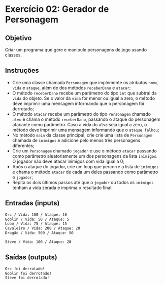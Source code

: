 # Exercício 02: Gerador de Personagem

## Objetivo

Criar um programa que gere e manipule personagens de jogo usando classes.

## Instruções

* Crie uma classe chamada `Personagem` que implemente os atributos `nome`, `vida` e `ataque`, além de dos métodos `receberDano` e `atacar`;
* O método `receberDano` recebe um parâmetro do tipo `int` que subtrai da `vida` do objeto. Se o valor da `vida` for menor ou igual a zero, o método deve imprimir uma mensagem informando que o personagem foi derrotado;
* O método `atacar` recebe um parâmetro do tipo `Personagem` chamado `alvo` e chama o método `receberDano`, passando o ataque do personagem atacante como parâmetro. Caso a vida do `alvo` seja igual a zero, o método deve imprimir uma mensagem informando que o `ataque falhou`;
* No método `main` da classe principal, crie crie uma lista de `Personagem` chamada de `inimigos` e adicione pelo menos três personagens diferentes;
* Crie um `Personagem` chamado `jogador` e use o método `atacar` passando como parâmetro aleatoriamente um dos personagens da lista `inimigos`. O jogador não deve atacar inimigos com vida igual a 0;
* Após o ataque do jogador, crie um loop que percorre a lista de `inimigos` e chama o método `atacar` de cada um deles passando como parâmetro o `jogador`;
* Repita os dois últimos passos até que o `jogador` ou todos os `inimigos` tenham a vida zerada e imprima o resultado final.

## Entradas (inputs)

````txt
Orc / Vida: 100 / Ataque: 10
Goblin / Vida: 50 / Ataque: 5
Lobo / Vida: 75 / Ataque: 15
Cavaleiro / Vida: 200 / Ataque: 20
Dragão / Vida: 500 / Ataque: 50

Steve / Vida: 100 / Ataque: 20
````

## Saídas (outputs)

````txt
Orc foi derrotado!
Goblin foi derrotado!
Steve foi derrotado!
````